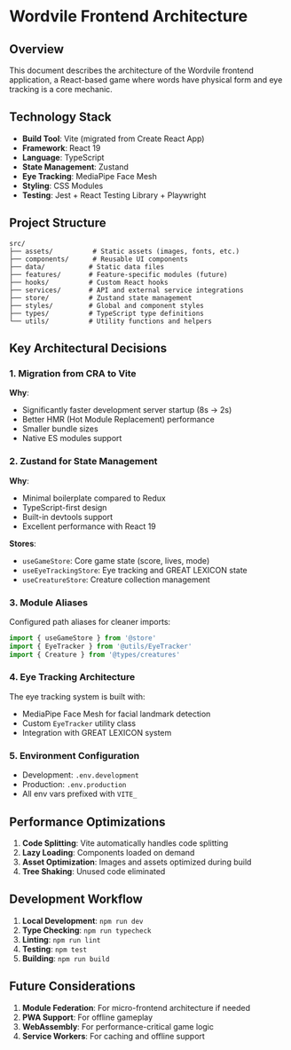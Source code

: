 # Wordvile Frontend Architecture

## Overview

This document describes the architecture of the Wordvile frontend application, a React-based game where words have physical form and eye tracking is a core mechanic.

## Technology Stack

- **Build Tool**: Vite (migrated from Create React App)
- **Framework**: React 19
- **Language**: TypeScript
- **State Management**: Zustand
- **Eye Tracking**: MediaPipe Face Mesh
- **Styling**: CSS Modules
- **Testing**: Jest + React Testing Library + Playwright

## Project Structure

```
src/
├── assets/          # Static assets (images, fonts, etc.)
├── components/      # Reusable UI components
├── data/           # Static data files
├── features/       # Feature-specific modules (future)
├── hooks/          # Custom React hooks
├── services/       # API and external service integrations
├── store/          # Zustand state management
├── styles/         # Global and component styles
├── types/          # TypeScript type definitions
└── utils/          # Utility functions and helpers
```

## Key Architectural Decisions

### 1. Migration from CRA to Vite

**Why**: 
- Significantly faster development server startup (8s → 2s)
- Better HMR (Hot Module Replacement) performance
- Smaller bundle sizes
- Native ES modules support

### 2. Zustand for State Management

**Why**:
- Minimal boilerplate compared to Redux
- TypeScript-first design
- Built-in devtools support
- Excellent performance with React 19

**Stores**:
- `useGameStore`: Core game state (score, lives, mode)
- `useEyeTrackingStore`: Eye tracking and GREAT LEXICON state
- `useCreatureStore`: Creature collection management

### 3. Module Aliases

Configured path aliases for cleaner imports:
```typescript
import { useGameStore } from '@store'
import { EyeTracker } from '@utils/EyeTracker'
import { Creature } from '@types/creatures'
```

### 4. Eye Tracking Architecture

The eye tracking system is built with:
- MediaPipe Face Mesh for facial landmark detection
- Custom `EyeTracker` utility class
- Integration with GREAT LEXICON system

### 5. Environment Configuration

- Development: `.env.development`
- Production: `.env.production`
- All env vars prefixed with `VITE_`

## Performance Optimizations

1. **Code Splitting**: Vite automatically handles code splitting
2. **Lazy Loading**: Components loaded on demand
3. **Asset Optimization**: Images and assets optimized during build
4. **Tree Shaking**: Unused code eliminated

## Development Workflow

1. **Local Development**: `npm run dev`
2. **Type Checking**: `npm run typecheck`
3. **Linting**: `npm run lint`
4. **Testing**: `npm test`
5. **Building**: `npm run build`

## Future Considerations

1. **Module Federation**: For micro-frontend architecture if needed
2. **PWA Support**: For offline gameplay
3. **WebAssembly**: For performance-critical game logic
4. **Service Workers**: For caching and offline support